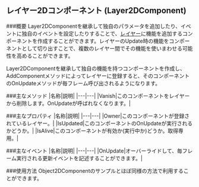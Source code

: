 ## レイヤー2Dコンポーネント (Layer2DComponent)

###概要
Layer2DComponentを継承して独自のパラメータを追加したり、イベントに独自のイベントを設定したりすることで、[レイヤー](./Layer2D.md)に機能を追加するコンポーネントを作成することができます。レイヤーのUpdate時の機能をコンポーネントとして切り出すことで、複数のレイヤー間でその機能を使いまわせる可能性を高めることができます。

Layer2DComponentを継承して独自の機能を持つコンポーネントを作成し、AddComponentメソッドによってレイヤーに登録すると、そのコンポーネントのOnUpdateメソッドが毎フレーム呼び出されるようになります。

###主なメソッド
|名称|説明|
|---|---|
|Vanish|このコンポーネントをレイヤーから削除します。OnUpdateが呼ばれなくなります。|

###主なプロパティ
|名称|説明|
|---|---|
|Owner|このコンポーネントが登録されているレイヤー。|
|IsUpdated|このコンポーネントのOnUpdateが実行されるかどうか。|
|IsAlive|このコンポーネントが有効か(実行中か)どうか。取得専用。|

###主なイベント
|名称|説明|
|---|---|
|OnUpdate|オーバーライドして、毎フレーム実行される更新イベントを記述することができます。|

###使用方法
Object2DComponentのサンプルとほぼ同様の方法で利用することができます。